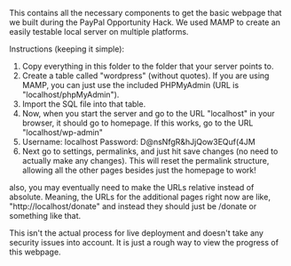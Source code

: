 This contains all the necessary components to get the basic webpage that we
built during the PayPal Opportunity Hack. We used MAMP to create an easily
testable local server on multiple platforms.

Instructions (keeping it simple):

1. Copy everything in this folder to the folder that your server points to.
2. Create a table called "wordpress" (without quotes). If you are using MAMP,
you can just use the included PHPMyAdmin (URL is "localhost/phpMyAdmin"). 
3. Import the SQL file into that table.
4. Now, when you start the server and go to the URL "localhost" in your browser,
it should go to homepage. If this works, go to the URL "localhost/wp-admin"
5. Username: localhost Password: D@nsNfgR&hJjQow3EQuf(4JM
6. Next go to settings, permalinks, and just hit
save changes (no need to actually make any changes). This will reset the
permalink structure, allowing all the other pages besides just the homepage
to work!

also, you may eventually need to make the URLs relative instead of absolute. Meaning, the URLs for the additional pages right now are like, "http://localhost/donate" and instead they should just be /donate or something like that.

This isn't the actual process for live deployment and doesn't take any security
issues into account. It is just a rough way to view the progress of this
webpage.
